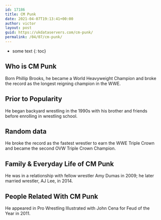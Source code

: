 ```yaml
---
id: 17186
title: CM Punk
date: 2021-04-07T19:13:41+00:00
author: victor
layout: post
guid: https://ukdataservers.com/cm-punk/
permalink: /04/07/cm-punk/
---
```


* some text
{: toc}


## Who is CM Punk



Born Phillip Brooks, he became a World Heavyweight Champion and broke the record as the longest reigning champion in the WWE.

                
                
                
## Prior to Popularity



He began backyard wrestling in the 1990s with his brother and friends before enrolling in wrestling school.

                
                
                
## Random data



He broke the record as the fastest wrestler to earn the WWE Triple Crown and became the second OVW Triple Crown Champion.

                
                
                
## Family & Everyday Life of CM Punk



He was in a relationship with fellow wrestler Amy Dumas in 2009; he later married wrestler, AJ Lee, in 2014.

                
                
                
## People Related With CM Punk



He appeared in Pro Wrestling Illustrated with John Cena for Feud of the Year in 2011.

                
              
            
          
          
          